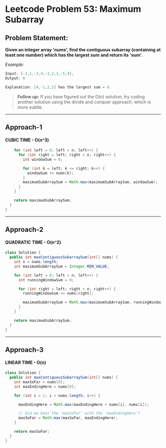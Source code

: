 # Leetcode Problem 53: Maximum Subarray

## Problem Statement:

**Given an integer array 'nums', find the contiguous subarray **(containing at least one number)** which has the largest sum and return its 'sum'.**

_Example:_

```java
Input: [-2,1,-3,4,-1,2,1,-5,4],
Output: 6

Explanation: [4,-1,2,1] has the largest sum = 6.
```

> **_Follow up:_** If you have figured out the O(n) solution, try coding another solution using the divide and conquer approach, which is more subtle.

---

## Approach-1

#### CUBIC TIME - O(n^3)

```java
    for (int left = 0; left < n; left++) {
      for (int right = left; right < n; right++) {
        int windowSum = 0;

        for (int k = left; k <= right; k++) {
          windowSum += nums[k];
        }
        maximumSubArraySum = Math.max(maximumSubArraySum, windowSum);
      }
    }

    return maximumSubArraySum;
  }
}
```
---

## Approach-2

#### QUADRATIC TIME - O(n^2)

```java
class Solution {
  public int maxContiguousSubarraySum(int[] nums) {
    int n = nums.length;
    int maximumSubArraySum = Integer.MIN_VALUE;

    for (int left = 0; left < n; left++) {
      int runningWindowSum = 0;

      for (int right = left; right < n; right++) {
        runningWindowSum += nums[right];

        maximumSubArraySum = Math.max(maximumSubArraySum, runningWindowSum);
      }
    }

    return maximumSubArraySum;
  }
}
```
---

## Approach-3

#### LINEAR TIME - O(n)

```java
class Solution {
  public int maxContiguousSubarraySum(int[] nums) {
    int maxSoFar = nums[0];
    int maxEndingHere = nums[0];

    for (int i = 1; i < nums.length; i++) {

      maxEndingHere = Math.max(maxEndingHere + nums[i], nums[i]);

      // Did we beat the 'maxSoFar' with the 'maxEndingHere'?
      maxSoFar = Math.max(maxSoFar, maxEndingHere);
    }

    return maxSoFar;
  }
}
```


